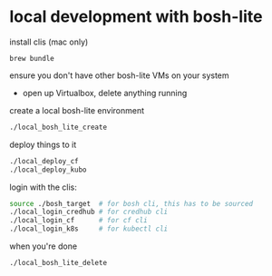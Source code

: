 # local development with bosh-lite

install clis (mac only)
```
brew bundle
```

ensure you don't have other bosh-lite VMs on your system
- open up Virtualbox, delete anything running

create a local bosh-lite environment
```bash
./local_bosh_lite_create
```

deploy things to it
```bash
./local_deploy_cf
./local_deploy_kubo
```

login with the clis:
```bash
source ./bosh_target  # for bosh cli, this has to be sourced
./local_login_credhub # for credhub cli
./local_login_cf      # for cf cli
./local_login_k8s     # for kubectl cli
```


when you're done
```bash
./local_bosh_lite_delete
```
